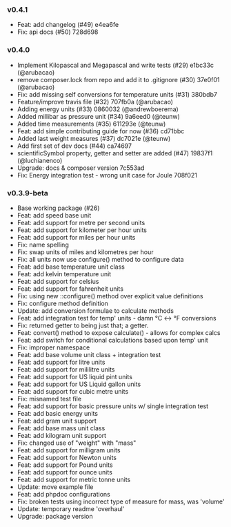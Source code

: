 ### v0.4.1

* Feat: add changelog (#49) e4ea6fe
* Fix: api docs (#50) 728d698

### v0.4.0

* Implement Kilopascal and Megapascal and write tests (#29) e1bc33c (@arubacao)
* remove composer.lock from repo and add it to .gitignore (#30) 37e0f01 (@arubacao)
* Fix: add missing self conversions for temperature units (#31) 380bdb7
* Feature/improve travis file (#32) 707fb0a (@arubacao)
* Adding energy units (#33) 0860032 (@andrewboerema)
* Added millibar as pressure unit (#34) 9a6eed0 (@teunw)
* Added time measurements (#35) 611293e (@teunw)
* Feat: add simple contributing guide for now (#36) cd71bbc
* Added last weight measures (#37) dc7021e (@teunw)
* Add first set of dev docs (#44) ca74697
* scientificSymbol property, getter and setter are added (#47) 19837f1 (@luchianenco)
* Upgrade: docs & composer version 7c553ad
* Fix: Energy integration test - wrong unit case for Joule 708f021

### v0.3.9-beta

* Base working package (#26)
* Feat: add speed base unit
* Feat: add support for metre per second units
* Feat: add support for kilometer per hour units
* Feat: add support for miles per hour units
* Fix: name spelling
* Fix: swap units of miles and kilometres per hour
* Fix: all units now use configure() method to configure data
* Feat: add base temperature unit class
* Feat: add kelvin temperature unit
* Feat: add support for celsius
* Feat: add support for fahrenheit units
* Fix: using new ::configure() method over explicit value definitions
* Fix: configure method definition
* Update: add conversion formulae to calculate methods
* Feat: add integration test for temp' units - damn °C <-> °F conversions
* Fix: returned getter to being just that; a getter.
* Feat: convert() method to expose calculate() - allows for complex calcs
* Feat: add switch for conditional calculations based upon temp' unit
* Fix: improper namespace
* Feat: add base volume unit class + integration test
* Feat: add support for litre units
* Feat: add support for mililitre units
* Feat: add support for US liquid pint units
* Feat: add support for US Liquid gallon units
* Feat: add support for cubic metre units
* Fix: misnamed test file
* Feat: add support for basic pressure units w/ single integration test
* Feat: add basic energy units
* Feat: add gram unit support
* Feat: add base mass unit class
* Feat: add kilogram unit support
* Fix: changed use of "weight" with "mass"
* Feat: add support for milligram units
* Feat: add support for Newton units
* Feat: add support for Pound units
* Feat: add support for ounce units
* Feat: add support for metric tonne units
* Update: move example file
* Feat: add phpdoc configurations
* Fix: broken tests using incorrect type of measure for mass, was 'volume'
* Update: temporary readme 'overhaul'
* Upgrade: package version
